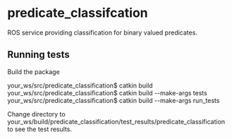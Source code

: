# predicate_classifcation
ROS service providing classification for binary valued predicates.

## Running tests

Build the package

  your_ws/src/predicate_classification$ catkin build
  your_ws/src/predicate_classification$ catkin build --make-args tests
  your_ws/src/predicate_classification$ catkin build --make-args run_tests

Change directory to your_ws/build/predicate_classification/test_results/predicate_classification to see the test results.




